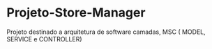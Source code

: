 # Projeto-Store-Manager
Projeto destinado a arquitetura de software camadas, MSC ( MODEL, SERVICE e CONTROLLER)
